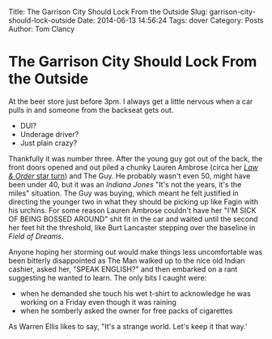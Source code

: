 Title: The Garrison City Should Lock From the Outside
Slug: garrison-city-should-lock-outside
Date: 2014-06-13 14:56:24
Tags: dover
Category: Posts
Author: Tom Clancy

# The Garrison City Should Lock From the Outside

At the beer store just before 3pm. I always get a little nervous when a car pulls in and someone from the backseat gets out.

* DUI?
* Underage driver?
* Just plain crazy?

Thankfully it was number three. After the young guy got out of the back, the front doors opened and out piled a chunky Lauren Ambrose (circa her [*Law & Order* star turn](http://previously.tv/law-and-order/defending-lauren-ambroses-dignity/)) and The Guy. He probably wasn't even 50, might have been under 40, but it was an *Indiana Jones* "It's not the years, it's the miles" situation. The Guy was buying, which meant he felt justified in directing the younger two in what they should be picking up like Fagin with his urchins. For some reason Lauren Ambrose couldn't have her "I'M SICK OF BEING BOSSED AROUND" shit fit in the car and waited until the second her feet hit the threshold, like Burt Lancaster stepping over the baseline in *Field of Dreams*.

Anyone hoping her storming out would make things less uncomfortable was been bitterly disappointed as The Man walked up to the nice old Indian cashier, asked her, "SPEAK ENGLISH?" and then embarked on a rant suggesting he wanted to learn. The only bits I caught were:

* when he demanded she touch his wet t-shirt to acknowledge he was working on a Friday even though it was raining
* when he somberly asked the owner for free packs of cigarettes

As Warren Ellis likes to say, "It's a strange world. Let's keep it that way.'
